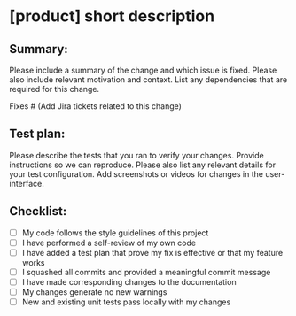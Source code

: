 # [product] short description
 
## Summary:

Please include a summary of the change and which issue is fixed. Please also include relevant motivation and context. List any dependencies that are required for this change. 

Fixes # (Add Jira tickets related to this change)

## Test plan:
Please describe the tests that you ran to verify your changes. Provide instructions so we can reproduce.
Please also list any relevant details for your test configuration. Add screenshots or videos for changes in the user-interface.

## Checklist:

- [ ] My code follows the style guidelines of this project
- [ ] I have performed a self-review of my own code
- [ ] I have added a test plan that prove my fix is effective or that my feature works
- [ ] I squashed all commits and provided a meaningful commit message
- [ ] I have made corresponding changes to the documentation
- [ ] My changes generate no new warnings
- [ ] New and existing unit tests pass locally with my changes
